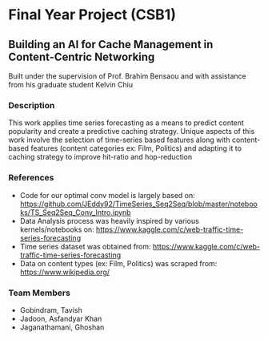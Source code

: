 # Final Year Project (CSB1)

## Building an AI for Cache Management in Content-Centric Networking


Built under the supervision of Prof. Brahim Bensaou and with assistance from his graduate student Kelvin Chiu

### Description

This work applies time series forecasting as a means to predict content popularity and create a predictive caching strategy.
Unique aspects of this work involve the selection of time-series based features along with content-based features (content categories ex: Film, Politics) and adapting it to caching strategy to improve hit-ratio and hop-reduction

### References

- Code for our optimal conv model is largely based on: https://github.com/JEddy92/TimeSeries_Seq2Seq/blob/master/notebooks/TS_Seq2Seq_Conv_Intro.ipynb
- Data Analysis process was heavily inspired by various kernels/notebooks on: https://www.kaggle.com/c/web-traffic-time-series-forecasting
- Time series dataset was obtained from: https://www.kaggle.com/c/web-traffic-time-series-forecasting
- Data on content types (ex: Film, Politics) was scraped from: https://www.wikipedia.org/

### Team Members

- Gobindram, Tavish
- Jadoon, Asfandyar Khan
- Jaganathamani, Ghoshan
